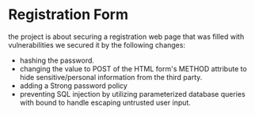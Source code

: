 # Registration Form
the project is  about securing a registration web page that was filled with vulnerabilities 
we secured it by the following changes:
- hashing the password.
- changing the value to POST of the HTML form's METHOD attribute to hide sensitive/personal information from the third party.
- adding a Strong password policy
- preventing SQL injection by utilizing parameterized database queries with bound to handle escaping untrusted user input.
  
